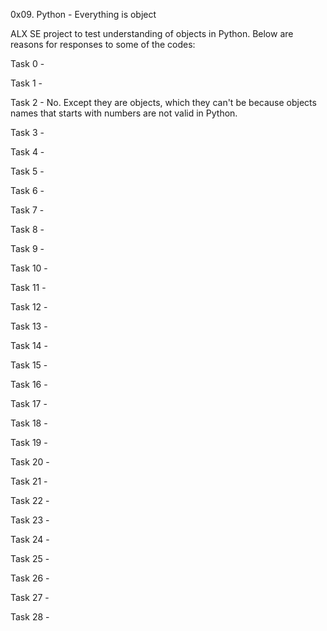 0x09. Python - Everything is object

ALX SE project to test understanding of objects in Python. Below are reasons for responses to some of the codes:

Task 0 - 

Task 1 - 

Task 2 - No. Except they are objects, which they can't be because objects names that starts with numbers are not valid in Python.

Task 3 - 

Task 4 - 

Task 5 - 

Task 6 - 

Task 7 - 

Task 8 - 

Task 9 - 

Task 10 - 

Task 11 - 

Task 12 - 

Task 13 - 

Task 14 - 

Task 15 - 

Task 16 - 

Task 17 - 

Task 18 - 

Task 19 - 

Task 20 - 

Task 21 - 

Task 22 - 

Task 23 - 

Task 24 - 

Task 25 - 

Task 26 - 

Task 27 - 

Task 28 - 
